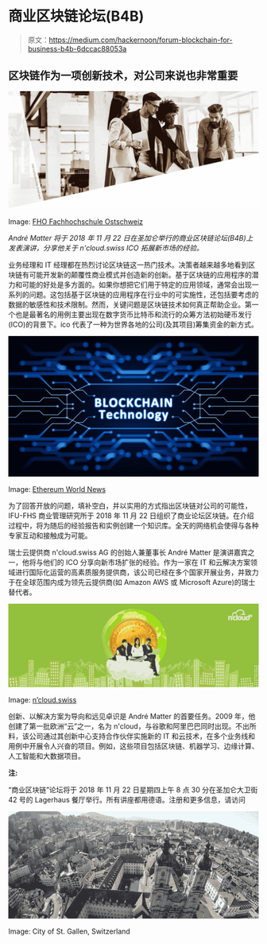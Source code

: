 # 商业区块链论坛(B4B)

> 原文：<https://medium.com/hackernoon/forum-blockchain-for-business-b4b-6dccac88053a>

## **区块链作为一项创新技术，对公司来说也非常重要**

![](img/fe3139316758c89a55a4e0cb87aac9c8.png)

Image: [FHO Fachhochschule Ostschweiz](https://www.fho.ch/)

*André Matter 将于 2018 年 11 月 22 日在圣加仑举行的商业区块链论坛(B4B)上发表演讲，分享他关于 n'cloud.swiss ICO 拓展新市场的经验。*

业务经理和 IT 经理都在热烈讨论区块链这一热门技术。决策者越来越多地看到区块链有可能开发新的颠覆性商业模式并创造新的创新。基于区块链的应用程序的潜力和可能的好处是多方面的。如果你想把它们用于特定的应用领域，通常会出现一系列的问题。这包括基于区块链的应用程序在行业中的可实施性，还包括要考虑的数据的敏感性和技术限制。然而，关键问题是区块链技术如何真正帮助企业。第一个也是最著名的用例主要出现在数字货币比特币和流行的众筹方法初始硬币发行(ICO)的背景下。ico 代表了一种为世界各地的公司(及其项目)筹集资金的新方式。

![](img/296abc31fc7b47fd6c29112c9f2d214c.png)

Image: [Ethereum World News](https://ethereumworldnews.com/how-the-ethereum-eth-blockchain-is-powering-the-next-generation-of-pharma-innovation/)

为了回答开放的问题，填补空白，并以实用的方式指出区块链对公司的可能性，IFU-FHS 商业管理研究所于 2018 年 11 月 22 日组织了商业论坛区块链。在介绍过程中，将为随后的经验报告和实例创建一个知识库。全天的网络机会使得与各种专家互动和接触成为可能。

瑞士云提供商 n'cloud.swiss AG 的创始人兼董事长 André Matter 是演讲嘉宾之一，他将与他们的 ICO 分享向新市场扩张的经验。作为一家在 IT 和云解决方案领域进行国际化运营的高素质服务提供商，该公司已经在多个国家开展业务，并致力于在全球范围内成为领先云提供商(如 Amazon AWS 或 Microsoft Azure)的瑞士替代者。

![](img/55cc813ce1424512646781e2c917a7ee.png)

Image: [n’cloud.swiss](https://www.ncloud.swiss)

创新、以解决方案为导向和远见卓识是 André Matter 的首要任务。2009 年，他创建了第一批欧洲“云”之一，名为 n'cloud，与谷歌和阿里巴巴同时出现。不出所料，该公司通过其创新中心支持合作伙伴实施新的 IT 和云技术，在多个业务线和用例中开展令人兴奋的项目。例如，这些项目包括区块链、机器学习、边缘计算、人工智能和大数据项目。

**注:**

“商业区块链”论坛将于 2018 年 11 月 22 日星期四上午 8 点 30 分在圣加仑大卫街 42 号的 Lagerhaus 餐厅举行。所有讲座都用德语。注册和更多信息，请访问

![](img/b6627059f04ae231471868ed83b03789.png)

Image: City of St. Gallen, Switzerland